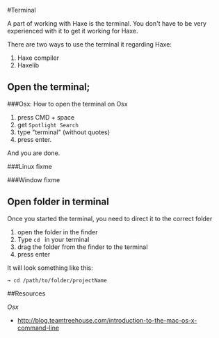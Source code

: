 #Terminal

A part of working with Haxe is the terminal.
You don't have to be very experienced with it to get it working for Haxe.

There are two ways to use the terminal it regarding Haxe:
1. Haxe compiler 
2. Haxelib

## Open the terminal;

###Osx: 
How to open the terminal on Osx
1. press CMD + space 
2. get `Spotlight Search`
3. type "terminal" (without quotes)
4. press enter.

And you are done.

###Linux
fixme

###Window
fixme


## Open folder in terminal

Once you started the terminal, you need to direct it to the correct folder
1. open the folder in the finder
2. Type `cd ` in your terminal
3. drag the folder from the finder to the terminal
4. press enter

It will look something like this:

```
→ cd /path/to/folder/projectName
```




##Resources

*Osx*
* http://blog.teamtreehouse.com/introduction-to-the-mac-os-x-command-line